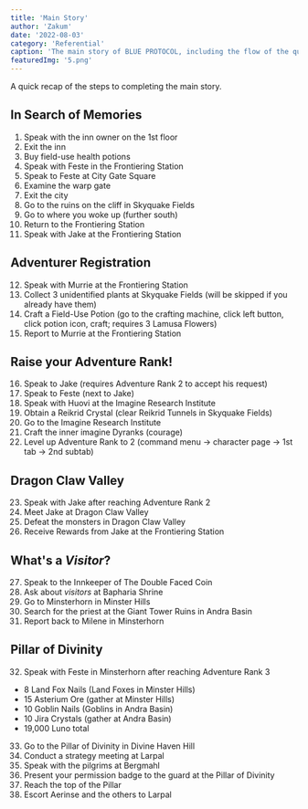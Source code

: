 ```yaml
---
title: 'Main Story'
author: 'Zakum'
date: '2022-08-03'
category: 'Referential'
caption: 'The main story of BLUE PROTOCOL, including the flow of the quest line.'
featuredImg: '5.png'
---
```


A quick recap of the steps to completing the main story.

## In Search of Memories
1. Speak with the inn owner on the 1st floor
2. Exit the inn
3. Buy field-use health potions
4. Speak with Feste in the Frontiering Station
5. Speak to Feste at City Gate Square
6. Examine the warp gate
7. Exit the city
8. Go to the ruins on the cliff in Skyquake Fields
9. Go to where you woke up (further south)
10. Return to the Frontiering Station
11. Speak with Jake at the Frontiering Station

## Adventurer Registration
12. Speak with Murrie at the Frontiering Station
13. Collect 3 unidentified plants at Skyquake Fields (will be skipped if you already have them)
14. Craft a Field-Use Potion (go to the crafting machine, click left button, click potion icon, craft; requires 3 Lamusa Flowers)
15. Report to Murrie at the Frontiering Station

## Raise your Adventure Rank!
16. Speak to Jake (requires Adventure Rank 2 to accept his request)
17. Speak to Feste (next to Jake)
18. Speak with Huovi at the Imagine Research Institute
19. Obtain a Reikrid Crystal (clear Reikrid Tunnels in Skyquake Fields)
20. Go to the Imagine Research Institute
21. Craft the inner imagine Dyranks (courage)
22. Level up Adventure Rank to 2 (command menu -> character page -> 1st tab -> 2nd subtab)

## Dragon Claw Valley
23. Speak with Jake after reaching Adventure Rank 2
24. Meet Jake at Dragon Claw Valley
25. Defeat the monsters in Dragon Claw Valley
26. Receive Rewards from Jake at the Frontiering Station

## What's a *Visitor*?
27. Speak to the Innkeeper of The Double Faced Coin
28. Ask about *visitors* at Bapharia Shrine
29. Go to Minsterhorn in Minster Hills
30. Search for the priest at the Giant Tower Ruins in Andra Basin
31. Report back to Milene in Minsterhorn

## Pillar of Divinity
32. Speak with Feste in Minsterhorn after reaching Adventure Rank 3
- 8 Land Fox Nails (Land Foxes in Minster Hills)
- 15 Asterium Ore (gather at Minster Hills)
- 10 Goblin Nails (Goblins in Andra Basin)
- 10 Jira Crystals (gather at Andra Basin)
- 19,000 Luno total
33. Go to the Pillar of Divinity in Divine Haven Hill
34. Conduct a strategy meeting at Larpal
35. Speak with the pilgrims at Bergmahl
36. Present your permission badge to the guard at the Pillar of Divinity
37. Reach the top of the Pillar
38. Escort Aerinse and the others to Larpal
